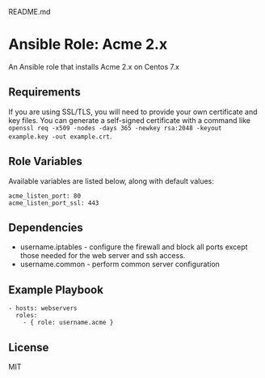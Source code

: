 README.md
# Ansible Role: Acme 2.x

An Ansible role that installs Acme 2.x on Centos 7.x

## Requirements

If you are using SSL/TLS, you will need to provide your own certificate and key files. You can generate a self-signed certificate with a command like `openssl req -x509 -nodes -days 365 -newkey rsa:2048 -keyout example.key -out example.crt`.

## Role Variables

Available variables are listed below, along with default values:

    acme_listen_port: 80
    acme_listen_port_ssl: 443

## Dependencies

- username.iptables - configure the firewall and block all ports except those needed for the web server and ssh access.
- username.common - perform common server configuration

## Example Playbook

    - hosts: webservers
      roles:
        - { role: username.acme }

## License

MIT
